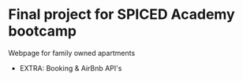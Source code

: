 # Final project for SPICED Academy bootcamp

Webpage for family owned apartments

+ EXTRA: Booking & AirBnb API's
